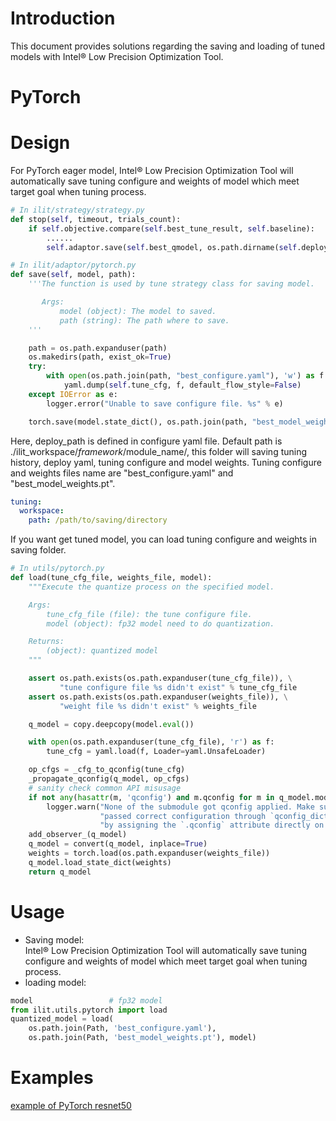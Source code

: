 # Introduction
This document provides solutions regarding the saving and loading of tuned models with Intel® Low Precision Optimization Tool.

PyTorch 
================================
# Design
For PyTorch eager model, Intel® Low Precision Optimization Tool will automatically save tuning configure and weights of model which meet target goal when tuning process.
```python
# In ilit/strategy/strategy.py
def stop(self, timeout, trials_count):
    if self.objective.compare(self.best_tune_result, self.baseline):
        ......
        self.adaptor.save(self.best_qmodel, os.path.dirname(self.deploy_path))

# In ilit/adaptor/pytorch.py
def save(self, model, path):
    '''The function is used by tune strategy class for saving model.

       Args:
           model (object): The model to saved.
           path (string): The path where to save.
    '''

    path = os.path.expanduser(path)
    os.makedirs(path, exist_ok=True)
    try:
        with open(os.path.join(path, "best_configure.yaml"), 'w') as f:
            yaml.dump(self.tune_cfg, f, default_flow_style=False)
    except IOError as e:
        logger.error("Unable to save configure file. %s" % e)

    torch.save(model.state_dict(), os.path.join(path, "best_model_weights.pt"))
```
Here, deploy_path is defined in configure yaml file. Default path is ./ilit_workspace/$framework/$module_name/, this folder will saving tuning history, deploy yaml, tuning configure and model weights. Tuning configure and weights files name are "best_configure.yaml" and "best_model_weights.pt".

```yaml
tuning:
  workspace:
    path: /path/to/saving/directory
```
If you want get tuned model, you can load tuning configure and weights in saving folder.

```python
# In utils/pytorch.py
def load(tune_cfg_file, weights_file, model):
    """Execute the quantize process on the specified model.

    Args:
        tune_cfg_file (file): the tune configure file.
        model (object): fp32 model need to do quantization.

    Returns:
        (object): quantized model
    """

    assert os.path.exists(os.path.expanduser(tune_cfg_file)), \
           "tune configure file %s didn't exist" % tune_cfg_file
    assert os.path.exists(os.path.expanduser(weights_file)), \
           "weight file %s didn't exist" % weights_file

    q_model = copy.deepcopy(model.eval())

    with open(os.path.expanduser(tune_cfg_file), 'r') as f:
        tune_cfg = yaml.load(f, Loader=yaml.UnsafeLoader)

    op_cfgs = _cfg_to_qconfig(tune_cfg)
    _propagate_qconfig(q_model, op_cfgs)
    # sanity check common API misusage
    if not any(hasattr(m, 'qconfig') and m.qconfig for m in q_model.modules()):
        logger.warn("None of the submodule got qconfig applied. Make sure you "
                    "passed correct configuration through `qconfig_dict` or "
                    "by assigning the `.qconfig` attribute directly on submodules")
    add_observer_(q_model)
    q_model = convert(q_model, inplace=True)
    weights = torch.load(os.path.expanduser(weights_file))
    q_model.load_state_dict(weights)
    return q_model
```

# Usage
* Saving model:  
Intel® Low Precision Optimization Tool will automatically save tuning configure and weights of model which meet target goal when tuning process.
* loading model:  
```python
model                 # fp32 model
from ilit.utils.pytorch import load
quantized_model = load(
    os.path.join(Path, 'best_configure.yaml'),
    os.path.join(Path, 'best_model_weights.pt'), model)
```

# Examples
[example of PyTorch resnet50](../examples/pytorch/image_recognition/imagenet/cpu/ptq/README.md)


